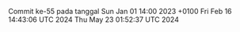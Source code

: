 Commit ke-55 pada tanggal Sun Jan 01 14:00 2023 +0100
Fri Feb 16 14:43:06 UTC 2024
Thu May 23 01:52:37 UTC 2024
